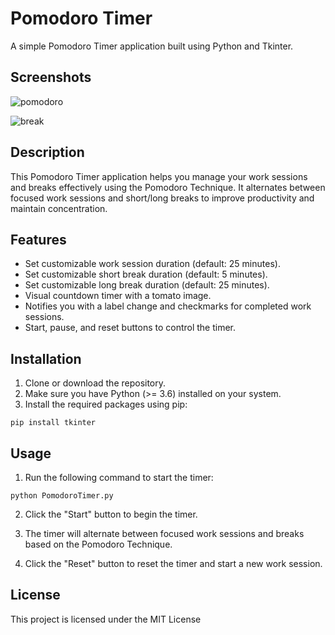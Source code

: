 # Pomodoro Timer

A simple Pomodoro Timer application built using Python and Tkinter.

## Screenshots
![pomodoro](https://github.com/CharlesFabicki/Pomodoro.Timer/assets/103677730/8f37e227-1193-4cf1-957b-b591eb09f9cc)

![break](https://github.com/CharlesFabicki/Pomodoro.Timer/assets/103677730/1e1f1499-6d01-445a-90f0-9880be9a8fae)

## Description

This Pomodoro Timer application helps you manage your work sessions and breaks effectively using the Pomodoro Technique. It alternates between focused work sessions and short/long breaks to improve productivity and maintain concentration.

## Features

- Set customizable work session duration (default: 25 minutes).
- Set customizable short break duration (default: 5 minutes).
- Set customizable long break duration (default: 25 minutes).
- Visual countdown timer with a tomato image.
- Notifies you with a label change and checkmarks for completed work sessions.
- Start, pause, and reset buttons to control the timer.

## Installation

1. Clone or download the repository.
2. Make sure you have Python (>= 3.6) installed on your system.
3. Install the required packages using pip:
```
pip install tkinter
```
## Usage

1. Run the following command to start the timer:
```
python PomodoroTimer.py
```
2. Click the "Start" button to begin the timer.

3. The timer will alternate between focused work sessions and breaks based on the Pomodoro Technique.

4. Click the "Reset" button to reset the timer and start a new work session.

## License
This project is licensed under the  MIT License


